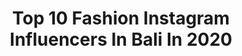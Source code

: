 ---
title: Top 10 Fashion Instagram Influencers In Bali In 2020
description: >-
  Find top fashion Instagram influencers in Bali in 2020. Most popular hashtags: #fashionbali #fashion #balidaily #balibeaches.
platform: Instagram
profiles:
  - username: "jenniferbachdim"
    fullname: >-
      Jennifer Bachdim
    location: "Indonesia"
    followers: 1071805
    engagement: 321
    commentsToLikes: 0.006016
    id: ck0tv4e1d9vsq0i19auki7vjw
    verified: true
    hashtags: "#sponsored, #happysunday, #weareinthistogether, #workoutwithjenchallenge"
  - username: "karina_razumnaya"
    fullname: >-
      Karina Razumnaya
    location: "Indonesia"
    followers: 5409
    engagement: 837
    commentsToLikes: 0.056273
    id: ck8sx17f8fvc90j78f1fpibci
    verified: false
    hashtags: "#balivibes, #loveintentionally, #balidaily, #balilove"
  - username: "nomad_habits"
    fullname: >-
      PHOTOGRAPHY BUSINESS COACH
    location: "Indonesia"
    followers: 20710
    engagement: 270
    commentsToLikes: 0.058105
    id: ck5zuvwiv351r0i14pg8agc3e
    verified: false
    hashtags: "#instagramisfake, #fashionbali, #nomadwosdom, #coronatalk"
  - username: "gophotoshoot"
    fullname: >-
      PAULIUS STEFANOVICIUS | BALI 🌴
    location: "Indonesia"
    followers: 11491
    engagement: 808
    commentsToLikes: 0.012757
    id: ck15pqq5wz6q30i19vxqlyqh6
    verified: false
    hashtags: "#walkforfreedom, #artphotographer, #freeworld, #balibagus"
  - username: "cumlaude_octaviani"
    fullname: >-
      ☾𝘂𝗺𝗹𝗮𝘂𝗱𝗲
    location: "Indonesia"
    followers: 26667
    engagement: 161
    commentsToLikes: 0.014155
    id: ck6u0rw11hern0j71om5iqsri
    verified: false
    hashtags: "#reddress, #psychocute, #bikinibali, #ootdinspiration"
  - username: "nai_arief"
    fullname: >-
      𝒩𝒶𝒾  𝒜𝓇𝒾𝑒𝒻 📍Ⓑ̣̣̣Ⓐ̣̣̣Ⓛ̣̣̣Ⓘ
    location: "Indonesia"
    followers: 29996
    engagement: 260
    commentsToLikes: 0.027099
    id: ck6twpfcwtc5f0j71szen451w
    verified: false
    hashtags: "#balitraining, #baligirls, #independentwoman, #baliunited"
  - username: "wonderful.indonesiaku"
    fullname: >-
      Generasi Pesona Indonesia
    location: "Indonesia"
    followers: 211661
    engagement: 119
    commentsToLikes: 0.010624
    id: ck5zik7akfv560i14xbmdqsxt
    verified: false
    hashtags: "#southeastasian, #ruangdetikmuslim, #negriakhirat, #photooftheday"
  - username: "marialerner"
    fullname: >-
      Maria Lerner
    location: "Indonesia"
    followers: 9973
    engagement: 467
    commentsToLikes: 0.073141
    id: ck5hkl8teimiy0i11q9a7f6ez
    verified: false
    hashtags: "#dressforrent, #islandstyle, #blueplanet, #underwaterlife"
  - username: "glenkrohn"
    fullname: >-
      Glen krohn ⚡️
    location: "Indonesia"
    followers: 182211
    engagement: 324
    commentsToLikes: 0.013005
    id: ck0u2jlqb006e0i19b9zmavlq
    verified: false
    hashtags: "#bali, #35mm"
  - username: "alicemamonova.com_"
    fullname: >-
      PHOTOGRAPHER BALI
    location: "Indonesia"
    followers: 18532
    engagement: 256
    commentsToLikes: 0.010085
    id: ck5hkkz9cim1w0i11cqywxq8m
    verified: false
    hashtags: "#baliphotographer, #photographerbali, #photohrapherbali, #facetimephotoshoot"
---